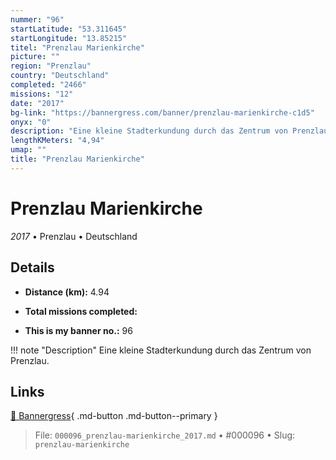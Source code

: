 ```yaml
---
nummer: "96"
startLatitude: "53.311645"
startLongitude: "13.85215"
titel: "Prenzlau Marienkirche"
picture: ""
region: "Prenzlau"
country: "Deutschland"
completed: "2466"
missions: "12"
date: "2017"
bg-link: "https://bannergress.com/banner/prenzlau-marienkirche-c1d5"
onyx: "0"
description: "Eine kleine Stadterkundung durch das Zentrum von Prenzlau."
lengthKMeters: "4,94"
umap: ""
title: "Prenzlau Marienkirche"
---
```

# Prenzlau Marienkirche

*2017* • Prenzlau • Deutschland



## Details
- **Distance (km):** 4.94

- **Total missions completed:** 
- **This is my banner no.:** 96


!!! note "Description"
    Eine kleine Stadterkundung durch das Zentrum von Prenzlau.



## Links
[🔗 Bannergress](https://bannergress.com/banner/prenzlau-marienkirche-c1d5){ .md-button .md-button--primary }



> File: `000096_prenzlau-marienkirche_2017.md` • #000096 • Slug: `prenzlau-marienkirche`
